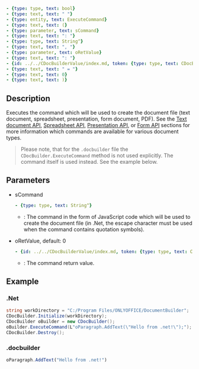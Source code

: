 ```yml signature
- {type: type, text: bool}
- {type: text, text: " "}
- {type: entity, text: ExecuteCommand}
- {type: text, text: (}
- {type: parameter, text: sCommand}
- {type: text, text: ": "}
- {type: type, text: String^}
- {type: text, text: ", "}
- {type: parameter, text: oRetValue}
- {type: text, text: ": "}
- {id: ../../CDocBuilderValue/index.md, token: {type: type, text: CDocBuilderValue^%}}
- {type: text, text: " = "}
- {type: text, text: 0}
- {type: text, text: )}
```

## Description

Executes the command which will be used to create the document file (text document, spreadsheet, presentation, form document, PDF). See the [Text document API](../../../../../Office%20API/Usage%20API/Text%20Document%20API/index.md), [Spreadsheet API](../../../../../Office%20API/Usage%20API/Presentation%20API/index.md), [Presentation API](../../../../../Office%20API/Usage%20API/Presentation%20API/index.md), or [Form API](../../../../../Office%20API/Usage%20API/Form%20API/index.md) sections for more information which commands are available for various document types.

> Please note, that for the `.docbuilder` file the `CDocBuilder.ExecuteCommand` method is not used explicitly. The command itself is used instead. See the example below.

## Parameters

<parameters>

- sCommand

  ```yml signature.variant="inline"
  - {type: type, text: String^}
  ```

  - : The command in the form of JavaScript code which will be used to create the document file (in .Net, the escape character must be used when the command contains quotation symbols).

- oRetValue, default: 0

  ```yml signature.variant="inline"
  - {id: ../../CDocBuilderValue/index.md, token: {type: type, text: CDocBuilderValue^%}}
  ```

  - : The command return value.

</parameters>

## Example

### .Net

``` cs
string workDirectory = "C:/Program Files/ONLYOFFICE/DocumentBuilder";
CDocBuilder.Initialize(workDirectory);
CDocBuilder oBuilder = new CDocBuilder();
oBuilder.ExecuteCommand(L"oParagraph.AddText(\"Hello from .net!\");");
CDocBuilder.Destroy();
```

### .docbuilder

``` ts
oParagraph.AddText("Hello from .net!")
```
